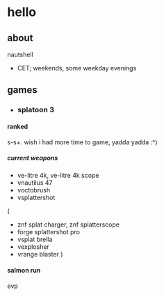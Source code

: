 # hello

## about
nautshell
- CET; weekends, some weekday evenings

## games
+ ### splatoon 3
#### ranked
s-s+. wish i had more time to game, yadda yadda :^)
##### current weapons
- ve-litre 4k, ve-litre 4k scope
- vnautilus 47
- voctobrush
- vsplattershot

(
- znf splat charger, znf splatterscope
- forge splattershot pro
- vsplat brella
- vexplosher
- vrange blaster
)

#### salmon run
evp
